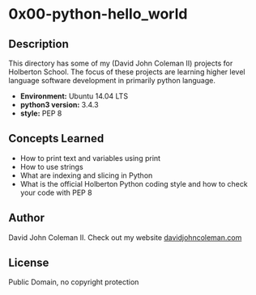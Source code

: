 # 0x00-python-hello_world

## Description

This directory has some of my (David John Coleman II) projects for Holberton
School.  The focus of these projects are learning higher level language software
development in primarily python language.

* __Environment:__ Ubuntu 14.04 LTS
* __python3 version:__ 3.4.3
* __style:__ PEP 8

## Concepts Learned

  * How to print text and variables using print
  * How to use strings
  * What are indexing and slicing in Python
  * What is the official Holberton Python coding style and how to check your
  	code with PEP 8

## Author

David John Coleman II.	Check out my website [davidjohncoleman.com](http://www.davidjohncoleman.com/)

## License

Public Domain, no copyright protection
